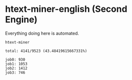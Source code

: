 # htext-miner-english (Second Engine)

Everything doing here is automated.

```
htext-miner

total: 4141/9523 (43.48419615667331%)

job0: 930
job1: 1053
job2: 1412
job3: 746
```